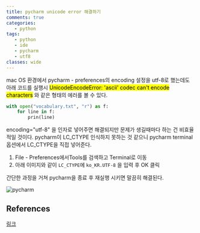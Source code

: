 ```yaml
---
title: pycharm unicode error 해결하기
comments: true
categories:
   - python
tags:
   - python
   - ide
   - pycharm
   - utf8
classes: wide
---
```


mac OS 환경에서 pycharm - preferences의 encoding 설정을 utf-8로 했는데도 아래 코드를 실행시
<mark>UnicodeEncodeError: 'ascii' codec can't encode characters</mark> 와 같은 형태의 에러를 볼 수 있다.

```python
with open("vocabulary.txt", "r") as f:
    for line in f:
        prin(line)
```
encoding="utf-8" 을 인자로 넣어주면 해결되지만 문제가 생길때마다 하는 건 비효율적일 것이다.
pycharm이 LC_CTYPE 인식하지 못하는 것 같으니 pycharm terminal 옵션에서 LC_CTYPE을 직접 넣어준다.

1. File - Preferences에서Tools를 검색하고 Terminal로 이동
2. 아래 이미지와 같이 `LC_CTYPE`에 `ko_KR.UTF-8` 을 입력 후 OK 클릭

간단한 과정을 거쳐 pycharm을 종료 후 재실행 시키면 말끔히 해결된다.

![pycharm](https://d2ddoduugvun08.cloudfront.net/items/1K0J452L2K22413L1e2v/2019-03-29_14-43-53.png)

## References

[링크](https://hashcode.co.kr/questions/5306/pycharm-에서-한글-사용할-때-encoding-문제가-발생합니다)
